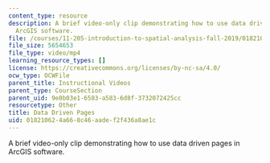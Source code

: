 ```yaml
---
content_type: resource
description: A brief video-only clip demonstrating how to use data driven pages in
  ArcGIS software.
file: /courses/11-205-introduction-to-spatial-analysis-fall-2019/018210624a668c46aadef2f436a8ae1c_MIT11_205F19_data_driven_pages.mp4
file_size: 5654653
file_type: video/mp4
learning_resource_types: []
license: https://creativecommons.org/licenses/by-nc-sa/4.0/
ocw_type: OCWFile
parent_title: Instructional Videos
parent_type: CourseSection
parent_uid: 9e0b03e1-6583-a583-6d8f-3732072425cc
resourcetype: Other
title: Data Driven Pages
uid: 01821062-4a66-8c46-aade-f2f436a8ae1c
---
```

A brief video-only clip demonstrating how to use data driven pages in ArcGIS software.